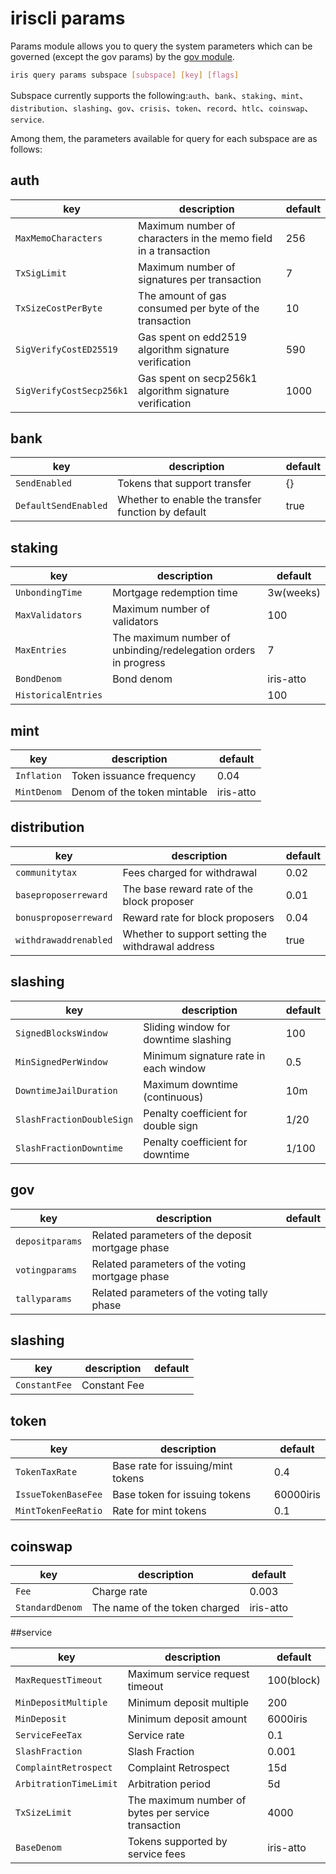 # iriscli params

Params module allows you to query the system parameters which can be governed (except the gov params) by the [gov module](./gov.md).

```bash
iris query params subspace [subspace] [key] [flags]
```

Subspace currently supports the following:`auth`、`bank`、`staking`、`mint`、`distribution`、`slashing`、`gov`、`crisis`、`token`、`record`、`htlc`、`coinswap`、`service`.

Among them, the parameters available for query for each subspace are as follows:

## auth

| key                      | description                                                  | default |
| ------------------------ | ------------------------------------------------------------ | ------- |
| `MaxMemoCharacters`      | Maximum number of characters in the memo field in a transaction | 256     |
| `TxSigLimit`             | Maximum number of signatures per transaction                 | 7       |
| `TxSizeCostPerByte`      | The amount of gas consumed per byte of the transaction       | 10      |
| `SigVerifyCostED25519`   | Gas spent on edd2519 algorithm signature verification        | 590     |
| `SigVerifyCostSecp256k1` | Gas spent on secp256k1 algorithm signature verification      | 1000    |

## bank

| key                  | description                                        | default |
| -------------------- | -------------------------------------------------- | ------- |
| `SendEnabled`        | Tokens that support transfer                       | {}      |
| `DefaultSendEnabled` | Whether to enable the transfer function by default | true    |

## staking

| key                 | description                                                  | default   |
| ------------------- | ------------------------------------------------------------ | --------- |
| `UnbondingTime`     | Mortgage redemption time                                     | 3w(weeks) |
| `MaxValidators`     | Maximum number of validators                                 | 100       |
| `MaxEntries`        | The maximum number of unbinding/redelegation orders in progress | 7         |
| `BondDenom`         | Bond denom                                                   | iris-atto |
| `HistoricalEntries` |                                                              | 100       |

## mint

| key         | description                 | default   |
| ----------- | --------------------------- | --------- |
| `Inflation` | Token issuance frequency    | 0.04      |
| `MintDenom` | Denom of the token mintable | iris-atto |

## distribution

| key                   | description                                       | default |
| --------------------- | ------------------------------------------------- | ------- |
| `communitytax`        | Fees charged for withdrawal                       | 0.02    |
| `baseproposerreward`  | The base reward rate of the block proposer        | 0.01    |
| `bonusproposerreward` | Reward rate for block proposers                   | 0.04    |
| `withdrawaddrenabled` | Whether to support setting the withdrawal address | true    |

## slashing

| key                       | description                           | default |
| ------------------------- | ------------------------------------- | ------- |
| `SignedBlocksWindow`      | Sliding window for downtime slashing  | 100     |
| `MinSignedPerWindow`      | Minimum signature rate in each window | 0.5     |
| `DowntimeJailDuration`    | Maximum downtime  (continuous)        | 10m     |
| `SlashFractionDoubleSign` | Penalty coefficient for double sign   | 1/20    |
| `SlashFractionDowntime`   | Penalty coefficient for downtime      | 1/100   |

## gov

| key             | description                                      | default |
| --------------- | ------------------------------------------------ | ------- |
| `depositparams` | Related parameters of the deposit mortgage phase |         |
| `votingparams`  | Related parameters of the voting mortgage phase  |         |
| `tallyparams`   | Related parameters of the voting tally phase     |         |

## slashing

| key           | description  | default |
| ------------- | ------------ | ------- |
| `ConstantFee` | Constant Fee |         |

## token

| key                 | description                       | default   |
| ------------------- | --------------------------------- | --------- |
| `TokenTaxRate`      | Base rate for issuing/mint tokens | 0.4       |
| `IssueTokenBaseFee` | Base token for issuing tokens     | 60000iris |
| `MintTokenFeeRatio` | Rate for mint tokens              | 0.1       |

## coinswap

| key             | description                   | default   |
| --------------- | ----------------------------- | --------- |
| `Fee`           | Charge rate                   | 0.003     |
| `StandardDenom` | The name of the token charged | iris-atto |

##service

| key                    | description                                         | default    |
| ---------------------- | --------------------------------------------------- | ---------- |
| `MaxRequestTimeout`    | Maximum service request timeout                     | 100(block) |
| `MinDepositMultiple`   | Minimum deposit multiple                            | 200        |
| `MinDeposit`           | Minimum deposit amount                              | 6000iris   |
| `ServiceFeeTax`        | Service rate                                        | 0.1        |
| `SlashFraction`        | Slash  Fraction                                     | 0.001      |
| `ComplaintRetrospect`  | Complaint Retrospect                                | 15d        |
| `ArbitrationTimeLimit` | Arbitration period                                  | 5d         |
| `TxSizeLimit`          | The maximum number of bytes per service transaction | 4000       |
| `BaseDenom`            | Tokens supported by service fees                    | iris-atto  |


